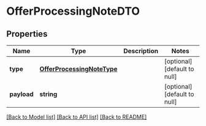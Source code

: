 # OfferProcessingNoteDTO

## Properties
Name | Type | Description | Notes
------------ | ------------- | ------------- | -------------
**type** | [**OfferProcessingNoteType**](OfferProcessingNoteType.md) |  | [optional] [default to null]
**payload** | **string** |  | [optional] [default to null]

[[Back to Model list]](../README.md#documentation-for-models) [[Back to API list]](../README.md#documentation-for-api-endpoints) [[Back to README]](../README.md)


